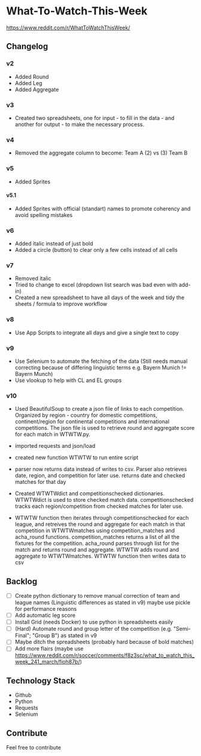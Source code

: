 # What-To-Watch-This-Week

 https://www.reddit.com/r/WhatToWatchThisWeek/

## Changelog

### v2

- Added Round
- Added Leg
- Added Aggregate

### v3

- Created two spreadsheets, one for input - to fill in the data - and another for output - to make the necessary process.

### v4

- Removed the aggregate column to become: Team A (2) vs (3) Team B

### v5

- Added Sprites

#### v5.1

- Added Sprites with official (standart) names to promote coherency and avoid spelling mistakes

### v6

- Added italic instead of just bold
- Added a circle (button) to clear only a few cells instead of all cells

### v7

- Removed italic
- Tried to change to excel (dropdown list search was bad even with add-in)
- Created a new spreadsheet to have all days of the week and tidy the sheets / formula to improve workflow								

### v8

- Use App Scripts to integrate all days and give a single text to copy

### v9

- Use Selenium to automate the fetching of the data (Still needs manual correcting because of differing linguistic terms e.g. Bayern Munich != Bayern Munch)
- Use vlookup to help with CL and EL groups

### v10

- Used BeautifulSoup to create a json file of links to each competition. Organized by region - country for domestic competitions, continent/region for continental competitions and international competitions. The json file is used to retrieve round and aggregate score for each match in WTWTW.py.

- imported requests and json/load
- created new function WTWTW to run entire script
- parser now returns data instead of writes to csv. Parser also retrieves date, region, and competition for later use. returns date and checked matches for that day
- Created WTWTWdict and competitionschecked dictionaries. WTWTWdict is used to store checked match data. competitionschecked tracks each region/competition from checked matches for later use.
- WTWTW function then iterates through competitionschecked for each league, and retreives the round and aggregate for each match in that competition in WTWTWmatches using competition_matches and acha_round functions. competition_matches returns a list of all the fixtures for the competition. acha_round parses through list for the match and returns round and aggregate. WTWTW adds round and aggregate to WTWTWmatches. WTWTW function then writes data to csv

## Backlog

- [ ] Create python dictionary to remove manual correction of team and league names (Linguistic differences as stated in v9) maybe use pickle for performance reasons
- [ ] Add automatic leg score
- [ ] Install Grid (needs Docker) to use python in spreadsheets easily
- [ ] (Hard) Automate round and group letter of the competition (e.g. "Semi-Final"; "Group B") as stated in v9
- [ ] Maybe ditch the spreadsheets (probably hard because of bold matches)
- [ ] Add more flairs (maybe use https://www.reddit.com/r/soccer/comments/f8z3sc/what_to_watch_this_week_241_march/fioh87b/)

## Technology Stack

- Github
- Python
- Requests
- Selenium

## Contribute

Feel free to contribute